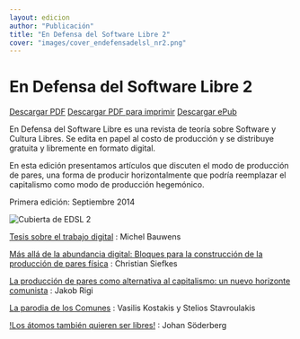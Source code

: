 ```yaml
---
layout: edicion
author: "Publicación"
title: "En Defensa del Software Libre 2"
cover: "images/cover_endefensadelsl_nr2.png"
---
```


En Defensa del Software Libre 2
===============================

[Descargar PDF][0]
[Descargar PDF para imprimir][7]
[Descargar ePub][6]

En Defensa del Software Libre es una revista de teoría sobre Software y
Cultura Libres. Se edita en papel al costo de producción y se distribuye
gratuita y libremente en formato digital.

En esta edición presentamos artículos que discuten el modo de producción
de pares, una forma de producir horizontalmente que podría reemplazar el
capitalismo como modo de producción hegemónico.

Primera edición: Septiembre 2014

![Cubierta de EDSL 2](images/cover_endefensadelsl_nr2.png)


[Tesis sobre el trabajo digital][1]
:    Michel Bauwens

[Más allá de la abundancia digital: Bloques para la construcción de la producción de pares física][2]
:    Christian Siefkes

[La producción de pares como alternativa al capitalismo: un nuevo horizonte comunista][3]
:    Jakob Rigi

[La parodia de los Comunes][4]
:    Vasilis Kostakis y Stelios Stavroulakis

[!Los átomos también quieren ser libres!][5]
:    Johan Söderberg


[0]: descargas/En.Defensa.del.Software.Libre.Nro2.pdf "Descargar EDSL 2"
[6]: descargas/En.Defensa.del.Software.Libre.Nro2.epub "Descargar EDSL 2"
[7]: descargas/En.Defensa.del.Software.Libre.Nro2.print.pdf "Descargar EDSL 2"
[1]: tesis_sobre_el_trabajo_digital.html "Michel Bauwens"
[2]: mas_alla_de_la_abundancia_digital.html "Christian Siefkes"
[3]: un_nuevo_horizonte_comunista.html "Jakob Rigi"
[4]: parodia_de_los_comunes.html "Vasilis Kostakis y Stelios Stavroulakis"
[5]: los_atomos_quieren_ser_libres.html "Johan Söderberg"


